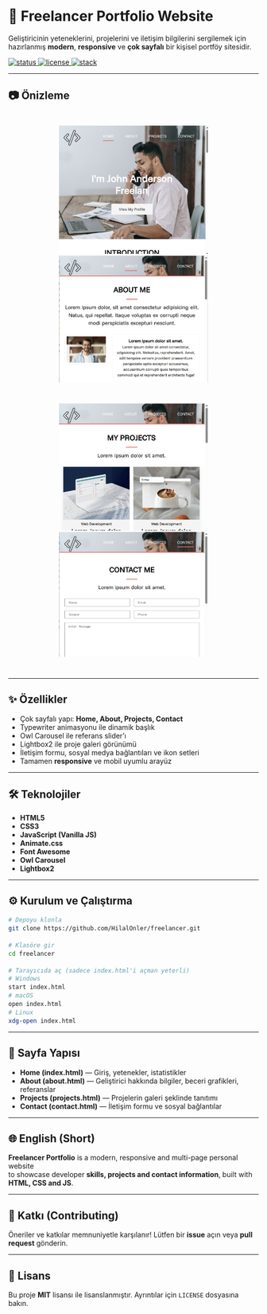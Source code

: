 # 💼 Freelancer Portfolio Website

Geliştiricinin yeteneklerini, projelerini ve iletişim bilgilerini sergilemek için hazırlanmış **modern**, **responsive** ve **çok sayfalı** bir kişisel portföy sitesidir.

<p align="left">
  <a href="https://img.shields.io/badge/status-active-success"> <img src="https://img.shields.io/badge/status-active-success" alt="status" /> </a>
  <a href="https://img.shields.io/badge/license-MIT-informational"> <img src="https://img.shields.io/badge/license-MIT-informational" alt="license" /> </a>
  <a href="https://img.shields.io/badge/tech-HTML5%20%7C%20CSS3%20%7C%20JavaScript-blue"> <img src="https://img.shields.io/badge/tech-HTML5%20%7C%20CSS3%20%7C%20JavaScript-blue" alt="stack" /> </a>
</p>

---

## 📷 Önizleme

<p align="center" style="margin: 40px 0;">
  <img src="assets/preview_1.png" alt="Önizleme 1" width="300" style="margin: 0 20px;">
  <img src="assets/preview_2.png" alt="Önizleme 2" width="300" style="margin: 0 20px;">
</p>
<p align="center" style="margin: 40px 0;">
  <img src="assets/preview_3.png" alt="Önizleme 1" width="300" style="margin: 0 20px;">
  <img src="assets/preview_4.png" alt="Önizleme 2" width="300" style="margin: 0 20px;">
</p>

---

## ✨ Özellikler

- Çok sayfalı yapı: **Home, About, Projects, Contact**
- Typewriter animasyonu ile dinamik başlık
- Owl Carousel ile referans slider’ı
- Lightbox2 ile proje galeri görünümü
- İletişim formu, sosyal medya bağlantıları ve ikon setleri
- Tamamen **responsive** ve mobil uyumlu arayüz

---

## 🛠️ Teknolojiler

- **HTML5**
- **CSS3**
- **JavaScript (Vanilla JS)**
- **Animate.css**
- **Font Awesome**
- **Owl Carousel**
- **Lightbox2**

---

## ⚙️ Kurulum ve Çalıştırma

```bash
# Depoyu klonla
git clone https://github.com/HilalOnler/freelancer.git

# Klasöre gir
cd freelancer

# Tarayıcıda aç (sadece index.html'i açman yeterli)
# Windows
start index.html
# macOS
open index.html
# Linux
xdg-open index.html
```

---

## 🧭 Sayfa Yapısı

- **Home (index.html)** — Giriş, yetenekler, istatistikler
- **About (about.html)** — Geliştirici hakkında bilgiler, beceri grafikleri, referanslar
- **Projects (projects.html)** — Projelerin galeri şeklinde tanıtımı
- **Contact (contact.html)** — İletişim formu ve sosyal bağlantılar

---

## 🌐 English (Short)

**Freelancer Portfolio** is a modern, responsive and multi-page personal website  
to showcase developer **skills, projects and contact information**, built with **HTML, CSS and JS**.

---

## 🤝 Katkı (Contributing)

Öneriler ve katkılar memnuniyetle karşılanır! Lütfen bir **issue** açın veya **pull request** gönderin.

---

## 📄 Lisans

Bu proje **MIT** lisansı ile lisanslanmıştır. Ayrıntılar için `LICENSE` dosyasına bakın.
